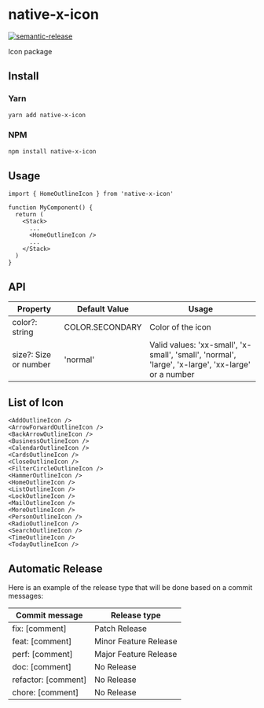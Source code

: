 # native-x-icon

[![semantic-release](https://img.shields.io/badge/%20%20%F0%9F%93%A6%F0%9F%9A%80-semantic--release-e10079.svg)](https://github.com/semantic-release/semantic-release)

Icon package

## Install

### Yarn

```sh
yarn add native-x-icon
```

### NPM

```sh
npm install native-x-icon
```

## Usage

```tsx
import { HomeOutlineIcon } from 'native-x-icon'

function MyComponent() {
  return (
    <Stack>
      ...
      <HomeOutlineIcon />
      ...
    </Stack>
  )
}
```

## API

| Property              | Default Value   | Usage                                                                                              |
| --------------------- | --------------- | -------------------------------------------------------------------------------------------------- |
| color?: string        | COLOR.SECONDARY | Color of the icon                                                                                  |
| size?: Size or number | 'normal'        | Valid values: 'xx-small', 'x-small', 'small', 'normal', 'large', 'x-large', 'xx-large' or a number |

## List of Icon

```tsx
<AddOutlineIcon />
<ArrowForwardOutlineIcon />
<BackArrowOutlineIcon />
<BusinessOutlineIcon />
<CalendarOutlineIcon />
<CardsOutlineIcon />
<CloseOutlineIcon />
<FilterCircleOutlineIcon />
<HammerOutlineIcon />
<HomeOutlineIcon />
<ListOutlineIcon />
<LockOutlineIcon />
<MailOutlineIcon />
<MoreOutlineIcon />
<PersonOutlineIcon />
<RadioOutlineIcon />
<SearchOutlineIcon />
<TimeOutlineIcon />
<TodayOutlineIcon />
```

## Automatic Release

Here is an example of the release type that will be done based on a commit messages:

| Commit message      | Release type          |
| ------------------- | --------------------- |
| fix: [comment]      | Patch Release         |
| feat: [comment]     | Minor Feature Release |
| perf: [comment]     | Major Feature Release |
| doc: [comment]      | No Release            |
| refactor: [comment] | No Release            |
| chore: [comment]    | No Release            |
